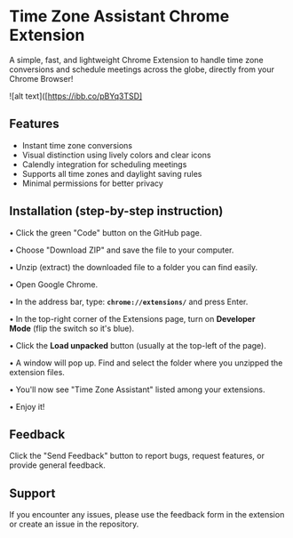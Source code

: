 # Time Zone Assistant Chrome Extension

A simple, fast, and lightweight Chrome Extension to handle time zone conversions and schedule meetings across the globe, directly from your Chrome Browser!


![alt text]([https://ibb.co/pBYq3TSD]

## Features

- Instant time zone conversions
- Visual distinction using lively colors and clear icons
- Calendly integration for scheduling meetings
- Supports all time zones and daylight saving rules
- Minimal permissions for better privacy

## Installation (step-by-step instruction)

• Click the green "Code" button on the GitHub page.

• Choose "Download ZIP" and save the file to your computer.

• Unzip (extract) the downloaded file to a folder you can find easily.

• Open Google Chrome.

• In the address bar, type: **`chrome://extensions/`** and press Enter.

• In the top-right corner of the Extensions page, turn on **Developer Mode** (flip the switch so it's blue).

• Click the **Load unpacked** button (usually at the top-left of the page).

• A window will pop up. Find and select the folder where you unzipped the extension files.

• You'll now see "Time Zone Assistant" listed among your extensions.

• Enjoy it!

## Feedback

Click the "Send Feedback" button to report bugs, request features, or provide general feedback.

## Support


If you encounter any issues, please use the feedback form in the extension or create an issue in the repository. 


